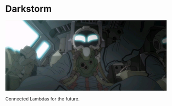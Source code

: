 # Darkstorm

![alt text](https://raw.githubusercontent.com/mihai011/Darkstorm/master/A-anim.164.jpg)

Connected Lambdas for the future.



